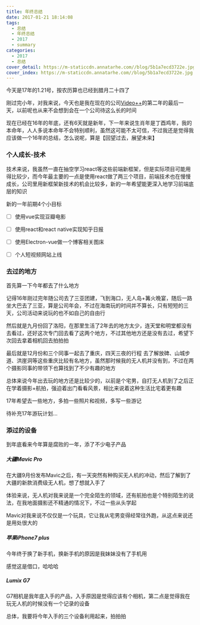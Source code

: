 ```yaml
---
title: 年终总结
date: 2017-01-21 18:14:08
tags:
  - 总结
  - 年终总结
  - 2017
  - summary
categories:
  - 2017
  - 总结
cover_detail: https://m-staticcdn.annatarhe.com//blog/5b1a7ecd3722e.jpg
cover_index: https://m-staticcdn.annatarhe.com//blog/5b1a7ecd3722e.jpg
---
```


今天是17年的1.21号，按农历算也已经到腊月二十四了

刚过完小年，对我来说，今天也是我在现在的公司[Video++](https://videojj.com)的第二年的最后一天，以前呢也从来不会想到会在一个公司待这么长的时间

现在已经在16年的年底，还有6天就是新年，下一年来说生肖年是丁酉鸡年，我的本命年，人人多说本命年不会特别顺利，虽然这可能不太可信，不过我还是觉得我应该做一个16年的总结，怎么说呢，算是【回望过去，展望未来】


### 个人成长-技术


技术来说，我虽然一直在抽空学习react等这些前端新框架，但是实际项目可能用得比较少，而今年最主要的一点是使用react做了两三个项目，前端技术也在慢慢成长，公司里用新框架新技术的机会比较多，新的一年希望能更深入地学习前端底层的知识

新的一年前期4个小目标

-[ ] 使用vue实现豆瓣电影
-[ ] 使用react和react native实现知乎日报
-[ ] 使用Electron-vue做一个博客相关图床
-[ ] 个人短视频网站上线


### 去过的地方

首先算一下今年都去了什么地方

记得16年刚过完年随公司去了三亚团建，飞到海口，无人岛+篝火晚宴，随后一路坐大巴去了三亚，算是公司年会，不过在海南玩的时间并不算长，只有短短的三天，公司活动来说玩的也不如自己的自由行

然后就是九月份回了洛阳，在那里生活了2年去的地方太少，连天堂和明堂都没有去看过，还好这次专门回去看了这两个地方，不过其他地方还是没有去过，希望下次回去拿着相机回去拍拍拍

最后就是12月份和三个同事一起去了重庆，四天三夜的行程
去了解放碑、山城步道、洪崖洞等这些重庆比较有名地方，虽然那时候我的无人机并没有到，不过在两个摄影同事的带领下也算找到了不少有趣的地方

总体来说今年出去玩的地方还是比较少的，以前是个宅男，自打无人机到了之后正在学着摄影+航拍，强迫着出门看看风景，相比来说着这种生活比宅着更有趣

17年希望去一些地方，多拍一些照片和视频，多写一些游记

待补充17年游玩计划...

### 添过的设备

到年底看来今年算是腐败的一年，添了不少电子产品

##### 大疆Mavic Pro

在大疆9月份发布Mavic之后，有一天突然有种购买无人机的冲动，然后了解到了大疆的新款消费级无人机，想了想就入手了

体验来说，无人机对我来说是一个完全陌生的领域，还有航拍也是个特别陌生的说法，在我地面摄影还不精通的情况下，不过一些从头学起

Mavic对我来说不仅仅是一个玩具，它让我从宅男变得经常往外跑，从这点来说还是用处很大的

##### 苹果iPhone7 plus

今年终于换了新手机，换新手机的原因是我妹妹没有了手机用

感觉这是借口，哈哈哈

##### Lumix G7

G7相机是我年底入手的产品，入手原因是觉得应该有个相机，第二点是觉得我在玩无人机的时候没有一个记录的设备

总体，我要将今年入手的三个设备利用起来，拍拍拍
